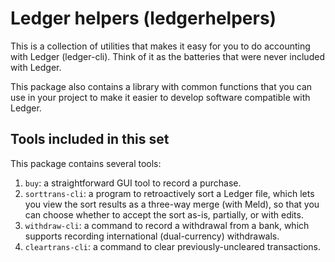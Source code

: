Ledger helpers (ledgerhelpers)
============================

This is a collection of utilities that makes it easy for you to do accounting
with Ledger (ledger-cli).  Think of it as the batteries that were never
included with Ledger.

This package also contains a library with common functions that you can use
in your project to make it easier to develop software compatible with Ledger.

Tools included in this set
--------------------------

This package contains several tools:

1. `buy`: a straightforward GUI tool to record a purchase.
2. `sorttrans-cli`: a program to retroactively sort a Ledger file, which lets
   you view the sort results as a three-way merge (with Meld), so that
   you can choose whether to accept the sort as-is, partially, or with edits.
3. `withdraw-cli`: a command to record a withdrawal from a bank,
   which supports recording international (dual-currency) withdrawals.
4. `cleartrans-cli`: a command to clear previously-uncleared transactions.
